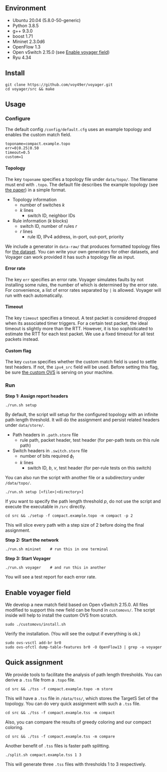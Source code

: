 ## Environment
- Ubuntu 20.04 (5.8.0-50-generic)
- Python 3.8.5
- g++ 9.3.0
- boost 1.71
- Mininet 2.3.0d6
- OpenFlow 1.3
- Open vSwitch 2.15.0 (see [Enable voyager field](#enable-voyager-field))
- Ryu 4.34

## Install
```
git clone https://github.com/voy49er/voyager.git
cd voyager/src && make
```

## Usage
### Configure
The default config `/config/default.cfg` uses an example topology and enables the custom match field.
```
toponame=compact.example.topo
err=0|0.25|0.50
timeout=0.5
custom=1
```

#### Topology
The key `toponame` specifies a topology file under `data/topo/`. The filename must end with `.topo`. The default file describes the example topology (see [the paper](https://github.com/voy49er/voyager.git)) in a simple format.
- Topology information
  - number of switches $k$
  - $k$ lines
    - switch ID, neighbor IDs
- Rule information ($k$ blocks)
  - switch ID, number of rules $r$
  - $r$ lines
    - rule ID, IPv4 address, in-port, out-port, priority

We include a generator in `data-raw/` that produces formatted topology files for [the dataset](http://www.topology-zoo.org/dataset.html). You can write your own generators for other datasets, and Voyager can work provided it has such a topology file as input.

#### Error rate
The key `err` specifies an error rate. Voyager simulates faults by not installing some rules, the number of which is determined by the error rate. For convenience, a list of error rates separated by `|` is allowed. Voyager will run with each automatically.

#### Timeout
The key `timeout` specifies a timeout. A test packet is considered dropped when its associated timer triggers. For a certain test packet, the ideal timeout is slightly more than the RTT. However, it is too sophisticated to estimate the RTT for each test packet. We use a fixed timeout for all test packets instead.

#### Custom flag
The key `custom` specifies whether the custom match field is used to settle test headers. If not, the `ipv4_src` field will be used. Before setting this flag, be sure [the custom OVS](#enable-voyager-field) is serving on your machine.

### Run
**Step 1: Assign report headers**
```
./run.sh setup
```
By default, the script will setup for the configured topology with an infinite path length threshold. It will do the assignment and persist related headers under `data/store/`. 
- Path headers in `.path.store` file
  - rule path, packet header, test header (for per-path tests on this rule path)
- Switch headers in `.switch.store` file
  - number of bits required $\phi_l$
  - $k$ lines
    - switch ID, $b$, $v$, test header (for per-rule tests on this switch)

You can also run the script with another file or a subdirectory under `/data/topo/`.
```
./run.sh setup [<file>|<directory>]
```
If you want to specify the path length threshold $p$, do not use the script and execute the executable in `/src` directly.
```
cd src && ./setup -f compact.example.topo -m compact -p 2
```
This will slice every path with a step size of 2 before doing the final assignment.

**Step 2: Start the network**
```
./run.sh mininet    # run this in one terminal
```

**Step 3: Start Voyager**
```
./run.sh voyager    # and run this in another
```
You will see a test report for each error rate.

## Enable voyager field
We develop a new match field based on Open vSwitch 2.15.0. All files modified to support this new field can be found in `customovs/`. The script inside will help to install the custom OVS from scratch.
```
sudo ./customovs/install.sh
```
Verify the installation. (You will see the output if everything is ok.)
```
sudo ovs-vsctl add-br br0
sudo ovs-ofctl dump-table-features br0 -O OpenFlow13 | grep -o voyager
```

## Quick assignment
We provide tools to facilitate the analysis of path length thresholds. You can derive a `.tss` file from a `.topo` file.
```
cd src && ./tss -f compact.example.topo -m store
```
This will have a `.tss` file in `/data/tss/`, which stores the TargetS Set of the topology. You can do very quick assignment with such a `.tss` file.
```
cd src && ./tss -f compact.example.tss -m compact
```
Also, you can compare the results of greedy coloring and our compact coloring.
```
cd src && ./tss -f compact.example.tss -m compare
```
Another benefit of `.tss` files is faster path splitting.
```
./split.sh compact.example.tss 1 3
```
This will generate three `.tss` files with thresholds 1 to 3 respectively.